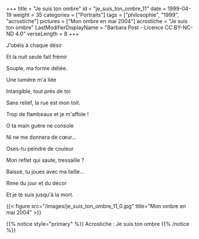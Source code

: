 +++
title = "Je suis ton ombre"
id = "je_suis_ton_ombre_11"
date = 1999-04-19
weight = 35
categories = ["Portraits"]
tags = ["philosophie", "1999", "acrostiche"]
pictures = ["Mon ombre en mai 2004"]
acrostiche = "Je suis ton ombre"
LastModifierDisplayName = "Barbara Post - Licence CC BY-NC-ND 4.0"
verseLength = 8
+++

J'obéis à chaque désir

Et la nuit seule fait frémir

Souple, ma forme déliée.

Une lumière m'a liée

Intangible, tout près de toi

Sans relief, la rue est mon toit.

Trop de flambeaux et je m'affole !

O ta main guère ne console

Ni ne me donnera de cœur...

Oses-tu peindre de couleur

Mon reflet qui saute, tressaille ?

Baissé, tu joues avec ma taille...

Rime du jour et du décor

Et je te suis jusqu'à la mort.

{{< figure src="/images/je_suis_ton_ombre_11_0.jpg" title="Mon ombre en mai 2004" >}}

{{% notice style="primary" %}}
Acrostiche : Je suis ton ombre
{{% /notice %}}
